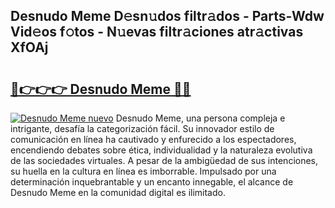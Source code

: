 ## Desnudo Meme D𝚎sn𝚞dos filtr𝚊dos - Parts-Wdw Vid𝚎os f𝚘tos - N𝚞evas filtr𝚊ciones atr𝚊ctivas XfOAj

# <h2><a href="http://mb5i51.tromn.icu/?c=Desnudo+Meme">🔗👉👉👉 Desnudo Meme 🔗🔗</a></h2>

[![Desnudo Meme nuevo](https://i.imgur.com/pEAQMta.gif)](http://mb5i51.tromn.icu/?c=Desnudo+Meme)
Desnudo Meme, una persona compleja e intrigante, desafía la categorización fácil. Su innovador estilo de comunicación en línea ha cautivado y enfurecido a los espectadores, encendiendo debates sobre ética, individualidad y la naturaleza evolutiva de las sociedades virtuales. A pesar de la ambigüedad de sus intenciones, su huella en la cultura en línea es imborrable. Impulsado por una determinación inquebrantable y un encanto innegable, el alcance de Desnudo Meme en la comunidad digital es ilimitado.
